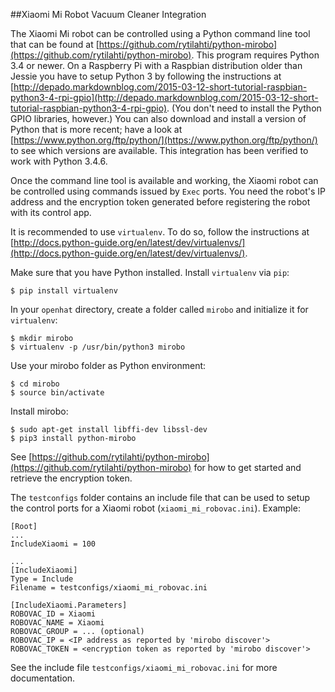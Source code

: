 ##Xiaomi Mi Robot Vacuum Cleaner Integration

The Xiaomi Mi robot can be controlled using a Python command line tool that can be found at [https://github.com/rytilahti/python-mirobo](https://github.com/rytilahti/python-mirobo). This program requires Python 3.4 or newer. On a Raspberry Pi with a Raspbian distribution older than Jessie you have to setup Python 3 by following the instructions at [http://depado.markdownblog.com/2015-03-12-short-tutorial-raspbian-python3-4-rpi-gpio](http://depado.markdownblog.com/2015-03-12-short-tutorial-raspbian-python3-4-rpi-gpio). (You don't need to install the Python GPIO libraries, however.) You can also download and install a version of Python that is more recent; have a look at [https://www.python.org/ftp/python/](https://www.python.org/ftp/python/) to see which versions are available. This integration has been verified to work with Python 3.4.6.

Once the command line tool is available and working, the Xiaomi robot can be controlled using commands issued by `Exec` ports. You need the robot's IP address and the encryption token generated before registering the robot with its control app.

It is recommended to use `virtualenv`. To do so, follow the instructions at [http://docs.python-guide.org/en/latest/dev/virtualenvs/](http://docs.python-guide.org/en/latest/dev/virtualenvs/). 

Make sure that you have Python installed. Install `virtualenv` via `pip`:

	$ pip install virtualenv

In your `openhat` directory, create a folder called `mirobo` and initialize it for `virtualenv`: 

	$ mkdir mirobo
	$ virtualenv -p /usr/bin/python3 mirobo

Use your mirobo folder as Python environment:

	$ cd mirobo
	$ source bin/activate

Install mirobo:

	$ sudo apt-get install libffi-dev libssl-dev
	$ pip3 install python-mirobo

See [https://github.com/rytilahti/python-mirobo](https://github.com/rytilahti/python-mirobo) for how to get started and retrieve the encryption token.

The `testconfigs` folder contains an include file that can be used to setup the control ports for a Xiaomi robot (`xiaomi_mi_robovac.ini`). Example:

	[Root]
	...
	IncludeXiaomi = 100

	...
	[IncludeXiaomi]
	Type = Include
	Filename = testconfigs/xiaomi_mi_robovac.ini

	[IncludeXiaomi.Parameters]
	ROBOVAC_ID = Xiaomi
	ROBOVAC_NAME = Xiaomi
	ROBOVAC_GROUP = ... (optional)
	ROBOVAC_IP = <IP address as reported by 'mirobo discover'>
	ROBOVAC_TOKEN = <encryption token as reported by 'mirobo discover'>

See the include file `testconfigs/xiaomi_mi_robovac.ini` for more documentation.
